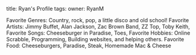 title: Ryan's Profile
tags: 
owner: RyanM

Favorite Genres: Country, rock, pop, a little disco and old school! Favorite Artists: Jimmy Buffet, Alan Jackson, Zac Brown Band, ZZ Top, Toby Keith, Favorite Songs: Cheeseburger in Paradise, Toes, Favorite Hobbies: Online Scrabble, Programming, Building websites, and helping others. Favorite Food: Cheeseburgers, Paradise, Steak, Homemade Mac & Cheese